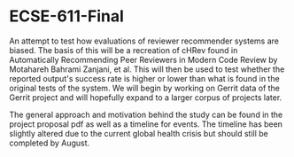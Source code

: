 # ECSE-611-Final

An attempt to test how evaluations of reviewer recommender systems are biased. The basis of this will be a recreation of cHRev found in Automatically Recommending Peer Reviewers in Modern Code Review by Motahareh Bahrami Zanjani, et al. This will then be used to test whether the reported output's success rate is higher or lower than what is found in the original tests of the system. We will begin by working on Gerrit data of the Gerrit project and will hopefully expand to a larger corpus of projects later.

The general approach and motivation behind the study can be found in the project proposal pdf as well as a timeline for events. The timeline has been slightly altered due to the current global health crisis but should still be completed by August.
